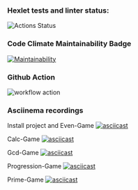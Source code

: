 ### Hexlet tests and linter status:
![Actions Status](/workflows/hexlet-check/badge.svg)

### Code Climate Maintainability Badge
[![Maintainability](https://api.codeclimate.com/v1/badges/a4d2cb89e97a02a0841d/maintainability)](https://codeclimate.com/github/KonstantinNP/php-project-lvl1/maintainability)

### Github Action
![workflow action](https://github.com/KonstantinNP/php-project-lvl1/workflows/Run%20lint/badge.svg)

### Asciinema recordings

Install project and Even-Game
[![asciicast](https://asciinema.org/a/BGXvUeJw9iyGo3upy9mH2bIBa.svg)](https://asciinema.org/a/BGXvUeJw9iyGo3upy9mH2bIBa)

Calc-Game
[![asciicast](https://asciinema.org/a/61cfZGWFfwceNMIRPxkoyIAjy.svg)](https://asciinema.org/a/61cfZGWFfwceNMIRPxkoyIAjy)

Gcd-Game
[![asciicast](https://asciinema.org/a/i09OVcE5cUUQ8Jei5cIhH64GG.svg)](https://asciinema.org/a/i09OVcE5cUUQ8Jei5cIhH64GG)

Progression-Game
[![asciicast](https://asciinema.org/a/dtD4eVD3r3tjwpiofBaQyGTxd.svg)](https://asciinema.org/a/dtD4eVD3r3tjwpiofBaQyGTxd)

Prime-Game
[![asciicast](https://asciinema.org/a/NHkIcB2wnihHR0kXjA5YvSPLK.svg)](https://asciinema.org/a/NHkIcB2wnihHR0kXjA5YvSPLK)